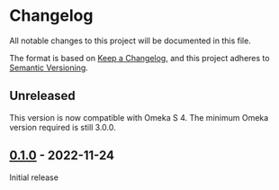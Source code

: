 # Changelog

All notable changes to this project will be documented in this file.

The format is based on [Keep a Changelog](https://keepachangelog.com/en/1.0.0/),
and this project adheres to [Semantic Versioning](https://semver.org/spec/v2.0.0.html).

## Unreleased

This version is now compatible with Omeka S 4. The minimum Omeka version
required is still 3.0.0.

## [0.1.0] - 2022-11-24

Initial release

[0.1.0]: https://github.com/biblibre/omeka-s-module-Quark/releases/tag/v0.1.0
